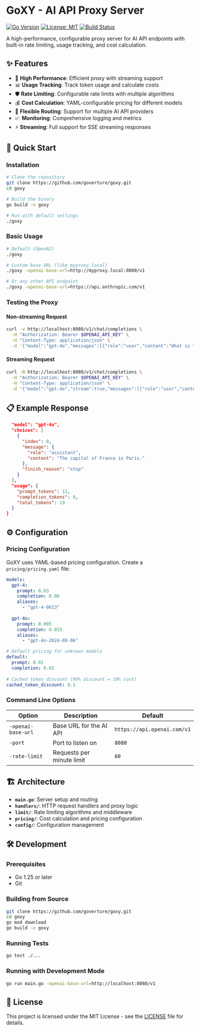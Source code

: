 # GoXY - AI API Proxy Server

[![Go Version](https://img.shields.io/badge/Go-1.25+-blue.svg)](https://golang.org)
[![License: MIT](https://img.shields.io/badge/License-MIT-yellow.svg)](https://opensource.org/licenses/MIT)
[![Build Status](https://github.com/goverture/goxy/workflows/CI/badge.svg)](https://github.com/goverture/goxy/actions)

A high-performance, configurable proxy server for AI API endpoints with built-in rate limiting, usage tracking, and cost calculation.

## ✨ Features

- 🚀 **High Performance**: Efficient proxy with streaming support
- 📊 **Usage Tracking**: Track token usage and calculate costs
- 🛡️ **Rate Limiting**: Configurable rate limits with multiple algorithms
- 💰 **Cost Calculation**: YAML-configurable pricing for different models
- 🔄 **Flexible Routing**: Support for multiple AI API providers
- 📈 **Monitoring**: Comprehensive logging and metrics
- ⚡ **Streaming**: Full support for SSE streaming responses

## 🚀 Quick Start

### Installation

```bash
# Clone the repository
git clone https://github.com/goverture/goxy.git
cd goxy

# Build the binary
go build -o goxy

# Run with default settings
./goxy
```

### Basic Usage

```bash
# Default (OpenAI)
./goxy

# Custom base URL (like myproxy.local)
./goxy -openai-base-url=http://myproxy.local:8080/v1

# Or any other API endpoint
./goxy -openai-base-url=https://api.anthropic.com/v1
```

### Testing the Proxy

#### Non-streaming Request

```bash
curl -v http://localhost:8080/v1/chat/completions \
  -H "Authorization: Bearer $OPENAI_API_KEY" \
  -H "Content-Type: application/json" \
  -d '{"model":"gpt-4o","messages":[{"role":"user","content":"What is the capital of France?"}]}'
```

#### Streaming Request

```bash
curl -N http://localhost:8080/v1/chat/completions \
  -H "Authorization: Bearer $OPENAI_API_KEY" \
  -H "Content-Type: application/json" \
  -d '{"model":"gpt-4o","stream":true,"messages":[{"role":"user","content":"Stream a response"}]}'
```

## 📋 Example Response

```json
  "model": "gpt-4o",
  "choices": [
    {
      "index": 0,
      "message": {
        "role": "assistant",
        "content": "The capital of France is Paris."
      },
      "finish_reason": "stop"
    }
  ],
  "usage": {
    "prompt_tokens": 11,
    "completion_tokens": 8,
    "total_tokens": 19
  }
}
```

## ⚙️ Configuration

### Pricing Configuration

GoXY uses YAML-based pricing configuration. Create a `pricing/pricing.yaml` file:

```yaml
models:
  gpt-4:
    prompt: 0.03
    completion: 0.06
    aliases:
      - "gpt-4-0613"
  
  gpt-4o:
    prompt: 0.005
    completion: 0.015
    aliases:
      - "gpt-4o-2024-08-06"

# Default pricing for unknown models
default:
  prompt: 0.01
  completion: 0.02
  
# Cached token discount (90% discount = 10% cost)
cached_token_discount: 0.1
```

### Command Line Options

| Option | Description | Default |
|--------|-------------|---------|
| `-openai-base-url` | Base URL for the AI API | `https://api.openai.com/v1` |
| `-port` | Port to listen on | `8080` |
| `-rate-limit` | Requests per minute limit | `60` |

## 🏗️ Architecture

- **`main.go`**: Server setup and routing
- **`handlers/`**: HTTP request handlers and proxy logic
- **`limit/`**: Rate limiting algorithms and middleware
- **`pricing/`**: Cost calculation and pricing configuration
- **`config/`**: Configuration management

## 🛠️ Development

### Prerequisites

- Go 1.25 or later
- Git

### Building from Source

```bash
git clone https://github.com/goverture/goxy.git
cd goxy
go mod download
go build -o goxy
```

### Running Tests

```bash
go test ./...
```

### Running with Development Mode

```bash
go run main.go -openai-base-url=http://localhost:8080/v1
```

## 📄 License

This project is licensed under the MIT License - see the [LICENSE](LICENSE) file for details.
